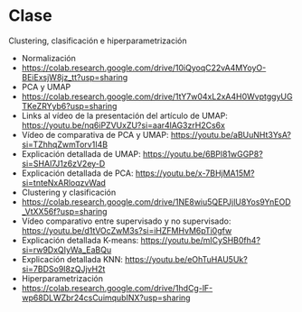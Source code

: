# Clase
Clustering, clasificación e hiperparametrización
- Normalización
- https://colab.research.google.com/drive/10iQyoqC22vA4MYoyO-BEiExsjW8jz_tt?usp=sharing
- PCA y UMAP
- https://colab.research.google.com/drive/1tY7w04xL2xA4H0WvptggyUGTKeZRYyb6?usp=sharing
- Links al vídeo de la presentación del artículo de UMAP: https://youtu.be/nq6iPZVUxZU?si=aar4lAG3zrH2Cs6x
- Vídeo de comparativa de PCA y UMAP: https://youtu.be/aBUuNHt3YsA?si=TZhhqZwmTorv1I4B
- Explicación detallada de UMAP: https://youtu.be/6BPl81wGGP8?si=SHAl7J1z6zV2ey-D
- Explicación detallada de PCA: https://youtu.be/x-7BHjMA15M?si=tnteNxARloqzvWad
- Clustering y clasificación
- https://colab.research.google.com/drive/1NE8wiu5QEPJjlU8Yos9YnEOD_VtXX56f?usp=sharing
- Vídeo comparativo entre supervisado y no supervisado: https://youtu.be/d1tVOcZwM3s?si=iHZFMHvM6pTi0gfw
- Explicación detallada K-means: https://youtu.be/mICySHB0fh4?si=rw9DxQIyWa_EaBQu
- Explicación detallada KNN: https://youtu.be/eOhTuHAU5Uk?si=7BDSo9I8zQJjvH2t
- Hiperparametrización
- https://colab.research.google.com/drive/1hdCg-lF-wp68DLWZbr24csCuimqubINX?usp=sharing
